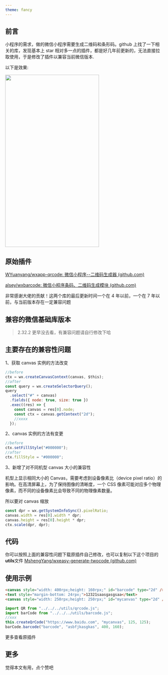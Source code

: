 ```yaml
---
theme: fancy
---
```


## 前言

小程序的需求，做的微信小程序需要生成二维码和条形码。github 上找了一下相关的库，发现基本上 star 相对多一点的插件，都是好几年前更新的，无法直接拉取使用，于是修改了插件以兼容当前微信版本.

以下是效果:

<img src="https://p9-juejin.byteimg.com/tos-cn-i-k3u1fbpfcp/d00d3e1408d240f1ae586a27e6a89e23~tplv-k3u1fbpfcp-jj-mark:0:0:0:0:q75.image#?w=750&h=1542&s=82352&e=png&b=454545" width="300px" height="550px">

## 原始插件

[WYuanyang/wxapp-qrcode: 微信小程序--二维码生成器 (github.com)](https://github.com/WYuanyang/wxapp-qrcode)

[alsey/wxbarcode: 微信小程序条码、二维码生成模块 (github.com)](https://github.com/alsey/wxbarcode)

非常感谢大佬的贡献！这两个库的最后更新时间一个在 4 年以前，一个在 7 年以前，与当前版本存在一定兼容问题

## 兼容的微信基础库版本

> 2.32.2 更早没去看，有兼容问题请自行修改下哈

## 主要存在的兼容性问题

1、获取 canvas 实例的方法改变

```js
//before
ctx = wx.createCanvasContext(canvas, $this);
//after
const query = wx.createSelectorQuery();
query
  .select("#" + canvas)
  .fields({ node: true, size: true })
  .exec((res) => {
    const canvas = res[0].node;
    const ctx = canvas.getContext("2d");
    //xxxx
  });
```

2、canvas 实例的方法有变更

```js
//before
ctx.setFillStyle("#000000");
//after
ctx.fillStyle = "#000000";
```

3、新增了对不同机型 canvas 大小的兼容性

机型上显示相同大小的 Canvas，需要考虑到设备像素比（device pixel ratio）的影响。在高清屏幕上，为了保持图像的清晰度，一个 CSS 像素可能对应多个物理像素，而不同的设备像素比会导致不同的物理像素数量。

所以要对 canvas 缩放

```js
const dpr = wx.getSystemInfoSync().pixelRatio;
canvas.width = res[0].width * dpr;
canvas.height = res[0].height * dpr;
ctx.scale(dpr, dpr);
```

## 代码

你可以按照上面的兼容性问题下载原插件自己修改，也可以复制以下这个项目的**utils**文件
[MshengYang/wxeasy-generate-twocode (github.com)](https://github.com/MshengYang/wxeasy-generate-twocode)

## 使用示例

```html
<canvas style="width: 400rpx;height: 160rpx;" id="barcode" type="2d" />
<text style="margin-bottom: 24rpx;">12321saasgasgsaa</text>
<canvas style="width: 250rpx;height: 250rpx;" id="mycanvas" type="2d" />
```

```ts
import QR from "../../../utils/qrcode.js";
import barCode from "../../../utils/barcode.js";
//xxx
this.createQrCode("https://www.baidu.com", "mycanvas", 125, 125);
barCode.barcode("barcode", "asbfjkasgkas", 400, 160);
```

更多查看原插件

## 更多

觉得本文有用，点个赞吧
